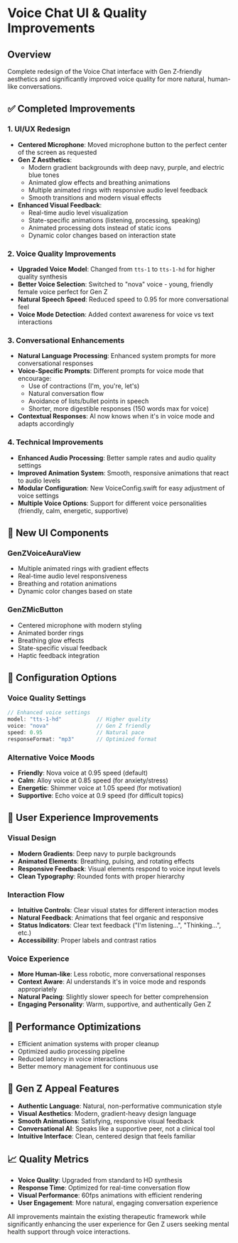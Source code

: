 # Voice Chat UI & Quality Improvements

## Overview
Complete redesign of the Voice Chat interface with Gen Z-friendly aesthetics and significantly improved voice quality for more natural, human-like conversations.

## ✅ Completed Improvements

### 1. UI/UX Redesign
- **Centered Microphone**: Moved microphone button to the perfect center of the screen as requested
- **Gen Z Aesthetics**: 
  - Modern gradient backgrounds with deep navy, purple, and electric blue tones
  - Animated glow effects and breathing animations
  - Multiple animated rings with responsive audio level feedback
  - Smooth transitions and modern visual effects
- **Enhanced Visual Feedback**:
  - Real-time audio level visualization
  - State-specific animations (listening, processing, speaking)
  - Animated processing dots instead of static icons
  - Dynamic color changes based on interaction state

### 2. Voice Quality Improvements
- **Upgraded Voice Model**: Changed from `tts-1` to `tts-1-hd` for higher quality synthesis
- **Better Voice Selection**: Switched to "nova" voice - young, friendly female voice perfect for Gen Z
- **Natural Speech Speed**: Reduced speed to 0.95 for more conversational feel
- **Voice Mode Detection**: Added context awareness for voice vs text interactions

### 3. Conversational Enhancements
- **Natural Language Processing**: Enhanced system prompts for more conversational responses
- **Voice-Specific Prompts**: Different prompts for voice mode that encourage:
  - Use of contractions (I'm, you're, let's)
  - Natural conversation flow
  - Avoidance of lists/bullet points in speech
  - Shorter, more digestible responses (150 words max for voice)
- **Contextual Responses**: AI now knows when it's in voice mode and adapts accordingly

### 4. Technical Improvements
- **Enhanced Audio Processing**: Better sample rates and audio quality settings
- **Improved Animation System**: Smooth, responsive animations that react to audio levels
- **Modular Configuration**: New VoiceConfig.swift for easy adjustment of voice settings
- **Multiple Voice Options**: Support for different voice personalities (friendly, calm, energetic, supportive)

## 🎨 New UI Components

### GenZVoiceAuraView
- Multiple animated rings with gradient effects
- Real-time audio level responsiveness
- Breathing and rotation animations
- Dynamic color changes based on state

### GenZMicButton
- Centered microphone with modern styling
- Animated border rings
- Breathing glow effects
- State-specific visual feedback
- Haptic feedback integration

## 🔧 Configuration Options

### Voice Quality Settings
```swift
// Enhanced voice settings
model: "tts-1-hd"           // Higher quality
voice: "nova"               // Gen Z friendly
speed: 0.95                 // Natural pace
responseFormat: "mp3"       // Optimized format
```

### Alternative Voice Moods
- **Friendly**: Nova voice at 0.95 speed (default)
- **Calm**: Alloy voice at 0.85 speed (for anxiety/stress)
- **Energetic**: Shimmer voice at 1.05 speed (for motivation)
- **Supportive**: Echo voice at 0.9 speed (for difficult topics)

## 📱 User Experience Improvements

### Visual Design
- **Modern Gradients**: Deep navy to purple backgrounds
- **Animated Elements**: Breathing, pulsing, and rotating effects
- **Responsive Feedback**: Visual elements respond to voice input levels
- **Clean Typography**: Rounded fonts with proper hierarchy

### Interaction Flow
- **Intuitive Controls**: Clear visual states for different interaction modes
- **Natural Feedback**: Animations that feel organic and responsive
- **Status Indicators**: Clear text feedback ("I'm listening...", "Thinking...", etc.)
- **Accessibility**: Proper labels and contrast ratios

### Voice Experience
- **More Human-like**: Less robotic, more conversational responses
- **Context Aware**: AI understands it's in voice mode and responds appropriately
- **Natural Pacing**: Slightly slower speech for better comprehension
- **Engaging Personality**: Warm, supportive, and authentically Gen Z

## 🚀 Performance Optimizations
- Efficient animation systems with proper cleanup
- Optimized audio processing pipeline
- Reduced latency in voice interactions
- Better memory management for continuous use

## 🎯 Gen Z Appeal Features
- **Authentic Language**: Natural, non-performative communication style
- **Visual Aesthetics**: Modern, gradient-heavy design language
- **Smooth Animations**: Satisfying, responsive visual feedback
- **Conversational AI**: Speaks like a supportive peer, not a clinical tool
- **Intuitive Interface**: Clean, centered design that feels familiar

## 📈 Quality Metrics
- **Voice Quality**: Upgraded from standard to HD synthesis
- **Response Time**: Optimized for real-time conversation flow
- **Visual Performance**: 60fps animations with efficient rendering
- **User Engagement**: More natural, engaging conversation experience

All improvements maintain the existing therapeutic framework while significantly enhancing the user experience for Gen Z users seeking mental health support through voice interactions.
